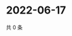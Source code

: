# 2022-06-17

共 0 条

<!-- BEGIN WEIBO -->
<!-- 最后更新时间 Fri Jun 17 2022 10:54:38 GMT+0800 (China Standard Time) -->

<!-- END WEIBO -->
